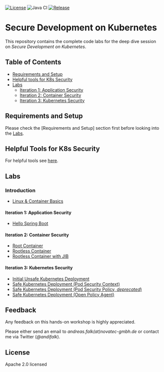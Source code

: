 [![License](https://img.shields.io/badge/License-Apache%20License%202.0-brightgreen.svg)][1]
![Java CI](https://github.com/andifalk/secure-development-on-kubernetes/workflows/Java%20CI/badge.svg)
[![Release](https://img.shields.io/github/release/andifalk/secure-development-on-kubernetes.svg?style=flat)](https://github.com/andifalk/secure-development-on-kubernetes/releases)

# Secure Development on Kubernetes

This repository contains the complete code labs for the deep dive session on _Secure Development on Kubernetes_.

## Table of Contents

* [Requirements and Setup](#requirements-and-setup)
* [Helpful tools for K8s Security](#helpful-tools-for-k8s-security)  
* [Labs](#labs)
  * [Iteration 1: Application Security](#iteration-1-application-security)  
  * [Iteration 2: Container Security](#iteration-2-container-security)  
  * [Iteration 3: Kubernetes Security](#iteration-3-kubernetes-security)
  
## Requirements and Setup

Please check the [Requirements and Setup] section first before looking into the [Labs](#labs).

## Helpful Tools for K8s Security

For helpful tools see [here](tools/README.md).

## Labs

### Introduction

* [Linux & Container Basics](step0-linux-container-basics)

#### Iteration 1: Application Security

* [Hello Spring Boot](step1-hello-spring-boot)

#### Iteration 2: Container Security

* [Root Container](step2-hello-root)
* [Rootless Container](step3-hello-rootless)
* [Rootless Container with JIB](step4-hello-rootless-jib)

#### Iteration 3: Kubernetes Security

* [Initial Unsafe Kubernetes Deployment](step5-initial-k8s-deploy)
* [Safe Kubernetes Deployment (Pod Security Context)](step6-pod-security-context)
* [Safe Kubernetes Deployment (Pod Security Policy, _deprecated_)](step7-pod-security-policy)
* [Safe Kubernetes Deployment (Open Policy Agent)](step8-open-policy-agent)

## Feedback

Any feedback on this hands-on workshop is highly appreciated.

Please either send an email to _andreas.falk(at)novatec-gmbh.de_ or contact me via Twitter (_@andifalk_).

## License

Apache 2.0 licensed

[1]:http://www.apache.org/licenses/LICENSE-2.0.txt